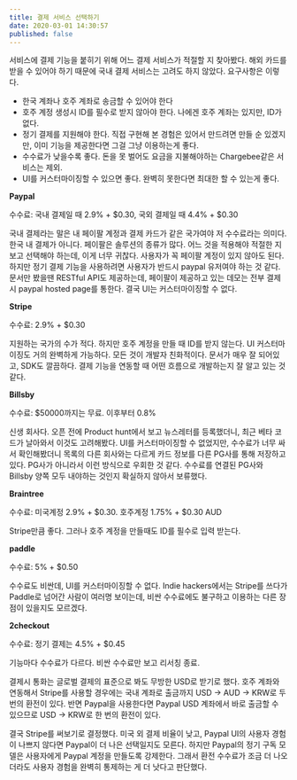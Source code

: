 ```yaml
---
title: 결제 서비스 선택하기
date: 2020-03-01 14:30:57
published: false
---
```

서비스에 결제 기능을 붙히기 위해 어느 결제 서비스가 적절할 지 찾아봤다. 해외 카드를 받을 수 있어야 하기 때문에 국내 결제 서비스는 고려도 하지 않았다. 요구사항은 이렇다.

* 한국 계좌나 호주 계좌로 송금할 수 있어야 한다
* 호주 계정 생성시 ID를 필수로 받지 않아야 한다. 나에겐 호주 계좌는 있지만, ID가 없다.
* 정기 결제를 지원해야 한다. 직접 구현해 본 경험은 있어서 만드려면 만들 순 있겠지만, 이미 기능을 제공한다면 그걸 그냥 이용하는게 좋다.
* 수수료가 낮을수록 좋다. 돈을 못 벌어도 요금을 지불해야하는 Chargebee같은 서비스는 제외.
* UI를 커스터마이징할 수 있으면 좋다. 완벽히 못한다면 최대한 할 수 있는게 좋다.

**Paypal**

수수료: 국내 결제일 때 2.9% + $0.30, 국외 결제일 때 4.4% + $0.30

국내 결제라는 말은 내 페이팔 계정과 결제 카드가 같은 국가여야 저 수수료라는 의미다.한국 내 결제가 아니다. 페이팔은 솔루션의 종류가 많다. 어느 것을 적용해야 적절한 지 보고 선택해야 하는데, 이게 너무 귀찮다. 사용자가 꼭 페이팔 계정이 있지 않아도 된다. 하지만 정기 결제 기능을 사용하려면 사용자가 반드시 paypal 유저여야 하는 것 같다. 문서만 봤을땐 RESTful API도 제공하는데, 페이팔이 제공하고 있는 데모는 전부 결제시 paypal hosted page를 통한다. 결국 UI는 커스터마이징할 수 없다.

**Stripe**

수수료: 2.9% + $0.30

지원하는 국가의 수가 적다. 하지만 호주 계정을 만들 때 ID를 받지 않는다. UI 커스터마이징도 거의 완벽하게 가능하다. 모든 것이 개발자 친화적이다. 문서가 매우 잘 되어있고, SDK도 깔끔하다. 결제 기능을 연동할 때 어떤 흐름으로 개발하는지 잘 알고 있는 것 같다.

**Billsby**

수수료: $50000까지는 무료. 이후부터 0.8%

신생 회사다. 오픈 전에 Product hunt에서 보고 뉴스레터를 등록했더니, 최근 베타 코드가 날아와서 이것도 고려해봤다. UI를 커스터마이징할 수 없었지만, 수수료가 너무 싸서 확인해봤더니 목록의 다른 회사와는 다르게 카드 정보를 다른 PG사를 통해 저장하고 있다. PG사가 아니라서 이런 방식으로 우회한 것 같다. 수수료를 연결된 PG사와 Billsby 양쪽 모두 내야하는 것인지 확실하지 않아서 보류했다.

**Braintree**

수수료: 미국계정 2.9% + $0.30. 호주계정 1.75% + $0.30 AUD

Stripe만큼 좋다. 그러나 호주 계정을 만들때도 ID를 필수로 입력 받는다.

**paddle**

수수료: 5% + $0.50

수수료도 비싼데, UI를 커스터마이징할 수 없다. Indie hackers에서는 Stripe를 쓰다가 Paddle로 넘어간 사람이 여러명 보이는데, 비싼 수수료에도 불구하고 이용하는 다른 장점이 있을지도 모르겠다.

**2checkout**

수수료: 정기 결제는 4.5% + $0.45

기능마다 수수료가 다르다. 비싼 수수료만 보고 리서칭 종료.

결제시 통화는 글로벌 결제의 표준으로 봐도 무방한 USD로 받기로 했다. 호주 계좌와 연동해서 Stripe를 사용할 경우에는 국내 계좌로 출금까지 USD -> AUD -> KRW로 두 번의 환전이 있다. 반면 Paypal을 사용한다면 Paypal USD 계좌에서 바로 출금할 수 있으므로 USD -> KRW로 한 번의 환전이 있다.

결국 Stripe를 써보기로 결정했다. 미국 외 결제 비율이 낮고, Paypal UI의 사용자 경험이 나쁘지 않다면 Paypal이 더 나은 선택일지도 모른다. 하지만 Paypal의 정기 구독 모델은 사용자에게 Paypal 계정을 만들도록 강제한다. 그래서 환전 수수료가 조금 더 나오더라도 사용자 경험을 완벽히 통제하는 게 더 낫다고 판단했다.